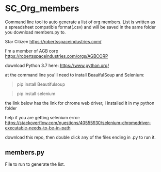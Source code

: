 # SC_Org_members
Command line tool to auto generate a list of org members.
List is written as a spreadsheet compatible format(.csv) and will be saved in the same folder you download members.py to.

Star Citizen https://robertsspaceindustries.com/ 

I'm a member of AGB corp https://robertsspaceindustries.com/orgs/AGBCORP

download Python 3.7 here: https://www.python.org/

at the command line you'll need to install BeauifulSoup and Selenium:

> pip install Beautifulsoup

> pip install selenium

the link below has the link for chrome web driver, I installed it in my python folder

help if you are getting selenium error: https://stackoverflow.com/questions/40555930/selenium-chromedriver-executable-needs-to-be-in-path

download this repo, then double click any of the files ending in .py to run it.

## members.py 

File to run to generate the list.
 
